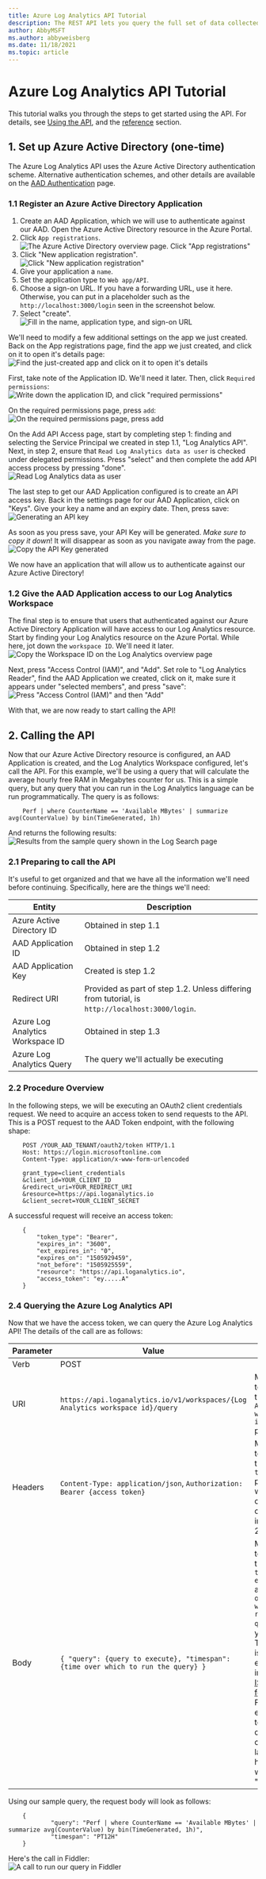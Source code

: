 ```yaml
---
title: Azure Log Analytics API Tutorial
description: The REST API lets you query the full set of data collected by Log Analytics using the same query language used throughout the service.
author: AbbyMSFT
ms.author: abbyweisberg
ms.date: 11/18/2021
ms.topic: article
---
```

# Azure Log Analytics API Tutorial

This tutorial walks you through the steps to get started using the API. For details, see [Using the API](using-api.md), and the [reference](https://dev.loganalytics.io/reference) section.

## 1. Set up Azure Active Directory (one-time)

The Azure Log Analytics API uses the Azure Active Directory authentication scheme. Alternative authentication schemes, and other details are available on the [AAD Authentication](authentication.md) page.

### 1.1 Register an Azure Active Directory Application

1. Create an AAD Application, which we will use to authenticate against our AAD. Open the Azure Active Directory resource in the Azure Portal.
1. Click `App registrations`.
    ![The Azure Active Directory overview page. Click "App registrations"](media/arm-api/app-registrations-menu.png)
1. Click "New application registration". 
    ![Click "New application registration"](media/arm-api/new-app-registration-menu.png)
1. Give your application a `name`.
1. Set the application type to `Web app/API`. 
1. Choose a sign-on URL. If you have a forwarding URL, use it here. Otherwise, you can put in a placeholder such as the `http://localhost:3000/login` seen in the screenshot below. 
1. Select "create".  
    ![Fill in the name, application type, and sign-on URL](media/arm-api/app-details.png)

We'll need to modify a few additional settings on the app we just created. Back on the App registrations page, find the app we just created, and click on it to open it's details page:  
![Find the just-created app and click on it to open it's details](media/arm-api/app-registrations.png)

First, take note of the Application ID. We'll need it later. Then, click `Required permissions`: ![Write down the application ID, and click "required permissions"](media/arm-api/required-permissions-menu.png)

On the required permissions page, press `add`: ![On the required permissions page, press add](media/arm-api/add-api-access-button.png)

On the Add API Access page, start by completing step 1: finding and selecting the Service Principal we created in step 1.1, "Log Analytics API". Next, in step 2, ensure that `Read Log Analytics data as user` is checked under delegated permissions. Press "select" and then complete the add API access process by pressing "done".  
![Read Log Analytics data as user](media/arm-api/delegated-permissions.png)

The last step to get our AAD Application configured is to create an API access key. Back in the settings page for our AAD Application, click on "Keys". Give your key a name and an expiry date. Then, press save:  
![Generating an API key](media/arm-api/generate-api-key.png)

As soon as you press save, your API Key will be generated. *Make sure to copy it down*\! It will disappear as soon as you navigate away from the page.  
![Copy the API Key generated](media/arm-api/copy-api-key.png)

We now have an application that will allow us to authenticate against our Azure Active Directory\!

### 1.2 Give the AAD Application access to our Log Analytics Workspace

The final step is to ensure that users that authenticated against our Azure Active Directory Application will have access to our Log Analytics resource. Start by finding your Log Analytics resource on the Azure Portal. While here, jot down the `workspace ID`. We'll need it later.  
![Copy the Workspace ID on the Log Analytics overview page](media/arm-api/copy-workspace-id.png)

Next, press "Access Control (IAM)", and "Add". Set role to "Log Analytics Reader", find the AAD Application we created, click on it, make sure it appears under "selected members", and press "save":  
![Press "Access Control (IAM)" and then "Add"](media/arm-api/add-permissions.png)

With that, we are now ready to start calling the API\!

## 2. Calling the API

Now that our Azure Active Directory resource is configured, an AAD Application is created, and the Log Analytics Workspace configured, let's call the API. For this example, we'll be using a query that will calculate the average hourly free RAM in Megabytes counter for us. This is a simple query, but any query that you can run in the Log Analytics language can be run programmatically. The query is as follows:
```
    Perf | where CounterName == 'Available MBytes' | summarize avg(CounterValue) by bin(TimeGenerated, 1h)
```

And returns the following results:  
![Results from the sample query shown in the Log Search page](media/arm-api/sample-query-results.png)

### 2.1 Preparing to call the API

It's useful to get organized and that we have all the information we'll need before continuing. Specifically, here are the things we'll need:

| Entity                           | Description                                                                                     |
| -------------------------------- | ----------------------------------------------------------------------------------------------- |
| Azure Active Directory ID        | Obtained in step 1.1                                                                            |
| AAD Application ID               | Obtained in step 1.2                                                                            |
| AAD Application Key              | Created is step 1.2                                                                             |
| Redirect URI                     | Provided as part of step 1.2. Unless differing from tutorial, is `http://localhost:3000/login`. |
| Azure Log Analytics Workspace ID | Obtained in step 1.3                                                                            |
| Azure Log Analytics Query        | The query we'll actually be executing                                                           |

### 2.2 Procedure Overview

In the following steps, we will be executing an OAuth2 client credentials request. We need to acquire an access token to send requests to the API. This is a POST request to the AAD Token endpoint, with the following shape:

```
    POST /YOUR_AAD_TENANT/oauth2/token HTTP/1.1
    Host: https://login.microsoftonline.com
    Content-Type: application/x-www-form-urlencoded
    
    grant_type=client_credentials
    &client_id=YOUR_CLIENT_ID
    &redirect_uri=YOUR_REDIRECT_URI
    &resource=https://api.loganalytics.io
    &client_secret=YOUR_CLIENT_SECRET
```

A successful request will receive an access token:

```
    {
        "token_type": "Bearer",
        "expires_in": "3600",
        "ext_expires_in": "0",
        "expires_on": "1505929459",
        "not_before": "1505925559",
        "resource": "https://api.loganalytics.io",
        "access_token": "ey.....A"
    }
```

### 2.4 Querying the Azure Log Analytics API

Now that we have the access token, we can query the Azure Log Analytics API\! The details of the call are as follows:

| Parameter | Value                                                                 | Notes                                                                |
| --------- | --------------------------------------------------------------------- | -------------------------------------------------------------------- |
| Verb      | POST                                                                  |                                                                      |
| URI       | `https://api.loganalytics.io/v1/workspaces/{Log Analytics workspace id}/query` | Make sure to replace the `Log Analytics workspace id` parameter |
| Headers   | `Content-Type: application/json`, `Authorization: Bearer {access token}` | Make sure to replace the <code>access token</code> parameter with the one obtained in step 2.4 |
| Body      | `{ "query": {query to execute}, "timespan": {time over which to run the query} }` | Make sure to replace the `query to execute` and `time over which to run your query` with your own. The time is expressed in [ISO8601 format](https://en.wikipedia.org/wiki/ISO_8601). For example, to run the query over the last 12 houors, we'd use "PT12H" |

Using our sample query, the request body will look as follows:

```
    { 
            "query": "Perf | where CounterName == 'Available MBytes' | summarize avg(CounterValue) by bin(TimeGenerated, 1h)",
            "timespan": "PT12H"
    }
```

Here's the call in Fiddler:  
![A call to run our query in Fiddler](media/direct-api/fiddler.png)
